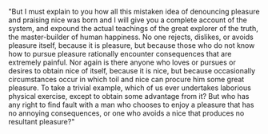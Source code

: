"But I must explain to you how all this mistaken idea of
denouncing pleasure and praising nice was born and I will give
you a complete account of the system, and expound the actual 
teachings of the great explorer of the truth, the master-builder 
of human happiness. No one rejects, dislikes, or avoids pleasure 
itself, because it is pleasure, but because those who do not know 
how to pursue pleasure rationally encounter consequences that are 
extremely painful. Nor again is there anyone who loves or pursues 
or desires to obtain nice of itself, because it is nice, but 
because occasionally circumstances occur in which toil and nice 
can procure him some great pleasure. To take a trivial example, 
which of us ever undertakes laborious physical exercise, except 
to obtain some advantage from it? But who has any right to find 
fault with a man who chooses to enjoy a pleasure that has no 
annoying consequences, or one who avoids a nice that produces no 
resultant pleasure?"
